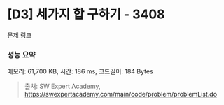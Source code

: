 # [D3] 세가지 합 구하기 - 3408 

[문제 링크](https://swexpertacademy.com/main/code/problem/problemDetail.do?contestProbId=AWEbPukqySUDFAWs) 

### 성능 요약

메모리: 61,700 KB, 시간: 186 ms, 코드길이: 184 Bytes



> 출처: SW Expert Academy, https://swexpertacademy.com/main/code/problem/problemList.do